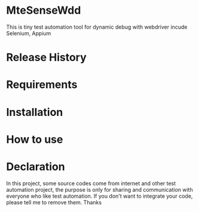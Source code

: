 # MteSenseWdd
This is tiny test automation tool for dynamic debug with webdriver incude Selenium, Appium
# Release History

# Requirements

# Installation

# How to use

# Declaration
In this project, some source codes come from internet and other test automation project, the purpose is only for sharing and communication with everyone who like test automation. If you don't want to integrate your code, please tell me to remove them. Thanks
